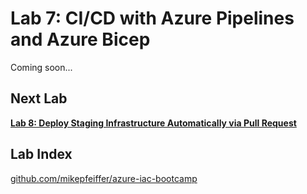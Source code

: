 # Lab 7: CI/CD with Azure Pipelines and Azure Bicep

Coming soon...

## Next Lab
**[Lab 8: Deploy Staging Infrastructure Automatically via Pull Request](https://github.com/mikepfeiffer/azure-iac-bootcamp/tree/main/Lab%208)**

## Lab Index
[github.com/mikepfeiffer/azure-iac-bootcamp](https://github.com/mikepfeiffer/azure-iac-bootcamp)